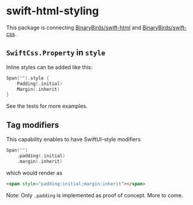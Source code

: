 # swift-html-styling

This package is connecting [BinaryBirds/swift-html](https://github.com/BinaryBirds/swift-html) and [BinaryBirds/swift-css](https://github.com/BinaryBirds/swift-css). 

## `SwiftCss.Property` in `style` 

Inline styles can be added like this:
    
```swift
Span("").style {
    Padding(.initial)
    Margin(.inherit)
}
```

See the tests for more examples.

## Tag modifiers

This capability enables to have SwiftUI-style modifiers

```swift
Span("")
    .padding(.initial)
    .margin(.inherit)
```
which would render as

```html
<span style="padding:initial;margin:inherit"></span>
```

Note: Only `.padding` is implemented as proof of concept. More to come. 